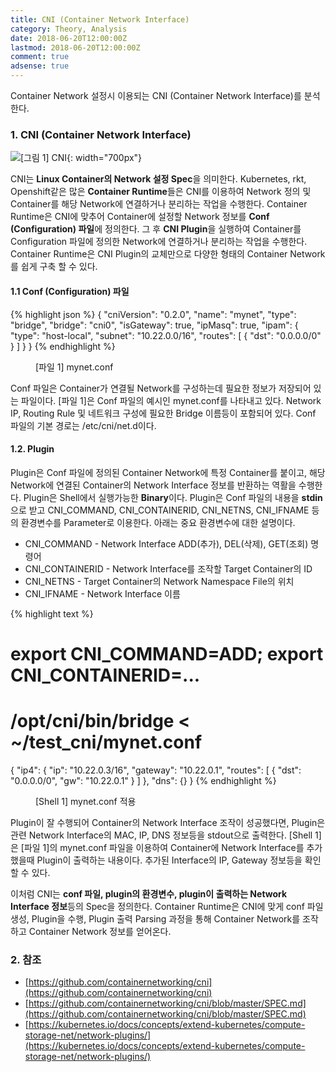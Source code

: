 ```yaml
---
title: CNI (Container Network Interface)
category: Theory, Analysis
date: 2018-06-20T12:00:00Z
lastmod: 2018-06-20T12:00:00Z
comment: true
adsense: true
---
```


Container Network 설정시 이용되는 CNI (Container Network Interface)를 분석한다.

### 1. CNI (Container Network Interface)

![[그림 1] CNI]({{site.baseurl}}/images/theory_analysis/CNI/CNI.PNG){: width="700px"}

CNI는 **Linux Container의 Network 설정 Spec**을 의미한다. Kubernetes, rkt, Openshift같은 많은 **Container Runtime**들은 CNI를 이용하여 Network 정의 및 Container를 해당 Network에 연결하거나 분리하는 작업을 수행한다. Container Runtime은 CNI에 맞추어 Container에 설정할 Network 정보를 **Conf (Configuration) 파일**에 정의한다. 그 후 **CNI Plugin**을 실행하여 Container를 Configuration 파일에 정의한 Network에 연결하거나 분리하는 작업을 수행한다. Container Runtime은 CNI Plugin의 교체만으로 다양한 형태의 Container Network를 쉽게 구축 할 수 있다.

#### 1.1 Conf (Configuration) 파일

{% highlight json %}
{
	"cniVersion": "0.2.0",
	"name": "mynet",
	"type": "bridge",
	"bridge": "cni0",
	"isGateway": true,
	"ipMasq": true,
	"ipam": {
		"type": "host-local",
		"subnet": "10.22.0.0/16",
		"routes": [
			{ "dst": "0.0.0.0/0" }
		]
	}
}
{% endhighlight %}
<figure>
<figcaption class="caption">[파일 1] mynet.conf</figcaption>
</figure>

Conf 파일은 Container가 연결될 Network를 구성하는데 필요한 정보가 저장되어 있는 파일이다. [파일 1]은 Conf 파일의 예시인 mynet.conf를 나타내고 있다. Network IP, Routing Rule 및 네트워크 구성에 필요한 Bridge 이름등이 포함되어 있다. Conf 파일의 기본 경로는 /etc/cni/net.d이다.

#### 1.2. Plugin

Plugin은 Conf 파일에 정의된 Container Network에 특정 Container를 붙이고, 해당 Network에 연결된 Container의 Network Interface 정보를 반환하는 역활을 수행한다. Plugin은 Shell에서 실행가능한 **Binary**이다. Plugin은 Conf 파일의 내용을 **stdin**으로 받고 CNI_COMMAND, CNI_CONTAINERID, CNI_NETNS, CNI_IFNAME 등의 환경변수를 Parameter로 이용한다. 아래는 중요 환경변수에 대한 설명이다.

* CNI_COMMAND - Network Interface ADD(추가), DEL(삭제), GET(조회) 명령어
* CNI_CONTAINERID - Network Interface를 조작할 Target Container의 ID
* CNI_NETNS - Target Container의 Network Namespace File의 위치
* CNI_IFNAME - Network Interface 이름

{% highlight text %}
# export CNI_COMMAND=ADD; export CNI_CONTAINERID=...
# /opt/cni/bin/bridge < ~/test_cni/mynet.conf
{
    "ip4": {
        "ip": "10.22.0.3/16",
        "gateway": "10.22.0.1",
        "routes": [
            {
                "dst": "0.0.0.0/0",
                "gw": "10.22.0.1"
            }
        ]
    },
    "dns": {}
}
{% endhighlight %}
<figure>
<figcaption class="caption">[Shell 1] mynet.conf 적용</figcaption>
</figure>

Plugin이 잘 수행되어 Container의 Network Interface 조작이 성공했다면, Plugin은 관련 Network Interface의 MAC, IP, DNS 정보등을 stdout으로 출력한다. [Shell 1]은 [파일 1]의 mynet.conf 파일을 이용하여 Container에 Network Interface를 추가했을때 Plugin이 출력하는 내용이다. 추가된 Interface의 IP, Gateway 정보등을 확인 할 수 있다.

이처럼 CNI는 **conf 파일, plugin의 환경변수, plugin이 출력하는 Network Interface 정보**등의 Spec을 정의한다. Container Runtime은 CNI에 맞게 conf 파일 생성, Plugin을 수행, Plugin 출력 Parsing 과정을 통해 Container Network를 조작하고 Container Network 정보를 얻어온다.

### 2. 참조

* [https://github.com/containernetworking/cni](https://github.com/containernetworking/cni)
* [https://github.com/containernetworking/cni/blob/master/SPEC.md](https://github.com/containernetworking/cni/blob/master/SPEC.md)
* [https://kubernetes.io/docs/concepts/extend-kubernetes/compute-storage-net/network-plugins/](https://kubernetes.io/docs/concepts/extend-kubernetes/compute-storage-net/network-plugins/)
